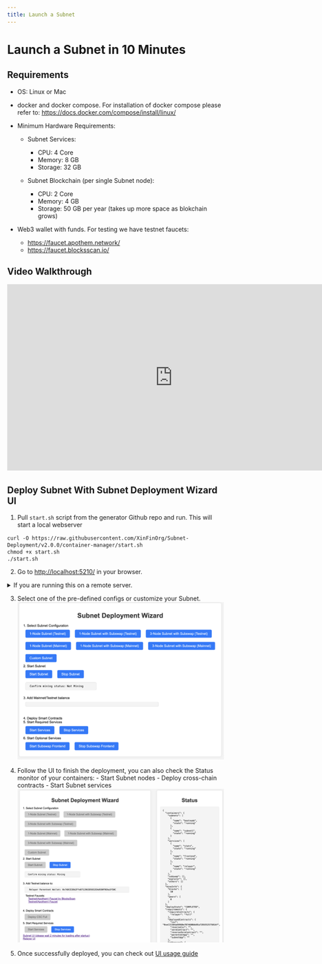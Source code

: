 ```yaml
---
title: Launch a Subnet
---
```


# Launch a Subnet in 10 Minutes

## Requirements
  - OS: Linux or Mac

  - docker and docker compose. For installation of docker compose please refer to: https://docs.docker.com/compose/install/linux/

  - Minimum Hardware Requirements:
    - Subnet Services:
        - CPU: 4 Core
        - Memory: 8 GB
        - Storage: 32 GB

    - Subnet Blockchain (per single Subnet node): 
        - CPU: 2 Core
        - Memory: 4 GB
        - Storage: 50 GB per year (takes up more space as blokchain grows)

  - Web3 wallet with funds. For testing we have testnet faucets:
    - https://faucet.apothem.network/ 
    - https://faucet.blocksscan.io/

## Video Walkthrough
<iframe width="768" height="432" src="https://www.youtube.com/embed/-SXsRbn6hN8" title="Setting Up Your Own XDC-Subnet Tutorial" frameborder="0" allow="accelerometer; autoplay; clipboard-write; encrypted-media; gyroscope; picture-in-picture; web-share" referrerpolicy="strict-origin-when-cross-origin" allowfullscreen></iframe>


## Deploy Subnet With Subnet Deployment Wizard UI

  1. Pull `start.sh` script from the generator Github repo and run. This will start a local webserver
  ```
  curl -O https://raw.githubusercontent.com/XinFinOrg/Subnet-Deployment/v2.0.0/container-manager/start.sh
  chmod +x start.sh
  ./start.sh
  ```
  
  2. Go to [http://localhost:5210/](http://localhost:5210) in your browser.
  <details>
  <summary>If you are running this on a remote server.</summary>
  <p>
    - if this is running on your server, first use ssh tunnel: <code>ssh -N -L localhost:5210:localhost:5210 USERNAME@IP_ADDRESS -i SERVER_KEY_FILE</code>
   <br> 
    - if you are using VSCode Remote Explorer, ssh tunnel will be available by default
  </p>
  </details>

  3. Select one of the pre-defined configs or customize your Subnet.
  ![UI](../img/ui.png)

  4. Follow the UI to finish the deployment, you can also check the Status monitor of your containers:
    - Start Subnet nodes
    - Deploy cross-chain contracts
    - Start Subnet services
  ![Steps](../img/steps.png)

  5. Once successfully deployed, you can check out [UI usage guide](../using_subnet.md)
  
  <!-- 6. (Optional) if you deployed Subswap, check out the usage here: -->

<!-- ## Removing Subnet

### Shutdown Subnet
  Under `generated` directory
  ```
  docker compose --env-file docker-compose.env --profile services down 
  docker compose --env-file docker-compose.env --profile machine1 down
  ```

### Deleting Subnet 

  Remove `xdcchain*`, `bootnodes`, and `stats-service` directories
  Warning: this cannot be undone
  ``` 
  rm -rf xdcchain* bootnodes stats-service
  ``` -->
